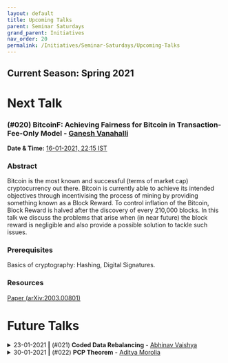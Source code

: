 ```yaml
---
layout: default
title: Upcoming Talks
parent: Seminar Saturdays
grand_parent: Initiatives
nav_order: 20
permalink: /Initiatives/Seminar-Saturdays/Upcoming-Talks
---
```


Current Season: Spring 2021
---------------------------

Next Talk
=========

<!--
<details><summary>16-01-2021 <b>|</b> (#020) <b>BitcoinF: Achieving Fairness for Bitcoin in Transaction-Fee-Only Model</b> - <a href="https://scholar.google.com/citations?user=o7lihv0L59cC&hl=en">Ganesh Vanahalli</a></summary><p>
-->

### (#020) BitcoinF: Achieving Fairness for Bitcoin in Transaction-Fee-Only Model - [Ganesh Vanahalli](https://scholar.google.com/citations?user=o7lihv0L59cC&hl=en)

**Date & Time:** [16-01-2021, 22:15 IST](https://www.google.com/calendar/event?eid=bG9idWRqYWVzMDJjMG5xaXBmdmF2aWR1OTJfMjAyMTAxMTZUMTY0NTAwWiB2bmw5c2RxN29vZmlwaWJobzEzMnIyZTAyNEBn&ctz=Asia/Kolkata)

### Abstract
Bitcoin is the most known and successful (terms of market cap) cryptocurrency out there. Bitcoin is currently able to achieve its intended objectives through incentivising the process of mining by providing something known as a Block Reward. To control inflation of the Bitcoin, Block Reward is halved after the discovery of every 210,000 blocks. In this talk we discuss the problems that arise when (in near future) the block reward is negligible and also provide a possible solution to tackle such issues.

### Prerequisites
Basics of cryptography: Hashing, Digital Signatures.

### Resources
[Paper (arXiv:2003.00801)](https://arxiv.org/abs/2003.00801)

<!--
</p></details>
-->

Future Talks
==============

<details><summary>23-01-2021 <b>|</b> (#021) <b>Coded Data Rebalancing</b> - <a href="https://in.linkedin.com/public-profile/in/abhinavvaishya">Abhinav Vaishya</a></summary><p>

**Date & Time:** [23-01-2021, 22:15 IST](https://www.google.com/calendar/event?eid=bG9idWRqYWVzMDJjMG5xaXBmdmF2aWR1OTJfMjAyMTAxMjNUMTY0NTAwWiB2bmw5c2RxN29vZmlwaWJobzEzMnIyZTAyNEBn&ctz=Asia/Kolkata)

### Abstract
In distributed storage systems, data is usually stored in a distributed fashion in several nodes with some replications. This is done so that the data is reliably maintained and is easy available for multiple clients. In such systems, nodes can fail or can be added, because of which the replication factor changes. This phenomenon is called Data Skew. The goal is to correct this Data Skew and reinstate the replication factor. This involves communication between nodes and thus incurs a cost. Coded Communication (communication of linear combinations of data symbols) has the potential to reduce this communication load by a multiplicative factor. In this talk, we will also see how we can preserve the essential structure of how the data is stored in the system.

### Prerequisites
None

</p></details>

<details><summary>30-01-2021 <b>|</b> (#022) <b>PCP Theorem</b> - <a href="https://thecharmingsociopath.github.io/">Aditya Morolia</a></summary><p>

**Date & Time:** [30-01-2021, 22:15 IST](https://calendar.google.com/calendar/u/0/r/week/2021/1/30?eid=bG9idWRqYWVzMDJjMG5xaXBmdmF2aWR1OTJfMjAyMTAxMzBUMTY0NTAwWiB2bmw5c2RxN29vZmlwaWJobzEzMnIyZTAyNEBn&ctz=Asia/Kolkata&sf=true)

### Abstract

TBA

### Prerequisites

TBA
</p></details>

